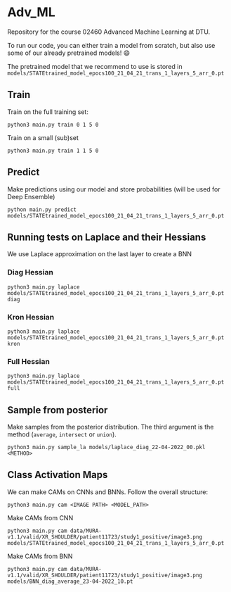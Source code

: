 # Adv_ML
Repository for the course 02460 Advanced Machine Learning at DTU.

To run our code, you can either train a model from scratch, but also use some of our already pretrained models! 😄 

The pretrained model that we recommend to use is stored in `models/STATEtrained_model_epocs100_21_04_21_trans_1_layers_5_arr_0.pt`

## Train
Train on the full training set:
```
python3 main.py train 0 1 5 0
```

Train on a small (sub)set
```
python3 main.py train 1 1 5 0
```

## Predict
Make predictions using our model and store probabilities (will be used for Deep Ensemble)
```
python main.py predict models/STATEtrained_model_epocs100_21_04_21_trans_1_layers_5_arr_0.pt
```

## Running tests on Laplace and their Hessians
We use Laplace approximation on the last layer to create a BNN
### Diag Hessian
```
python3 main.py laplace models/STATEtrained_model_epocs100_21_04_21_trans_1_layers_5_arr_0.pt diag
```

### Kron Hessian
```
python3 main.py laplace models/STATEtrained_model_epocs100_21_04_21_trans_1_layers_5_arr_0.pt kron
```

### Full Hessian
```
python3 main.py laplace models/STATEtrained_model_epocs100_21_04_21_trans_1_layers_5_arr_0.pt full
```

## Sample from posterior
Make samples from the posterior distribution. The third argument is the method (`average`, `intersect` or `union`).
```
python3 main.py sample_la models/laplace_diag_22-04-2022_00.pkl <METHOD>
```

## Class Activation Maps
We can make CAMs on CNNs and BNNs. Follow the overall structure:
```
python3 main.py cam <IMAGE PATH> <MODEL_PATH>
```

Make CAMs from CNN
```
python3 main.py cam data/MURA-v1.1/valid/XR_SHOULDER/patient11723/study1_positive/image3.png models/STATEtrained_model_epocs100_21_04_21_trans_1_layers_5_arr_0.pt
```

Make CAMs from BNN
```
python3 main.py cam data/MURA-v1.1/valid/XR_SHOULDER/patient11723/study1_positive/image3.png models/BNN_diag_average_23-04-2022_10.pt
```